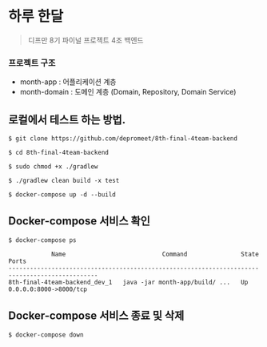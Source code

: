 # 하루 한달
> 디프만 8기 파이널 프로젝트 4조 백엔드

### 프로젝트 구조
* month-app : 어플리케이션 계층
* month-domain : 도메인 계층 (Domain, Repository, Domain Service)

## 로컬에서 테스트 하는 방법.

```
$ git clone https://github.com/depromeet/8th-final-4team-backend
```

```
$ cd 8th-final-4team-backend

$ sudo chmod +x ./gradlew

$ ./gradlew clean build -x test
```

```
$ docker-compose up -d --build
```

## Docker-compose 서비스 확인
```
$ docker-compose ps

            Name                           Command               State           Ports         
-----------------------------------------------------------------------------------------------
8th-final-4team-backend_dev_1   java -jar month-app/build/ ...   Up      0.0.0.0:8000->8000/tcp

```

## Docker-compose 서비스 종료 및 삭제
```
$ docker-compose down
```

